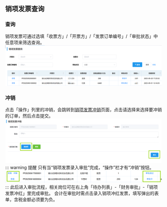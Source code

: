 ## 销项发票查询
### 查询
销项发票可通过选填「收票方」/「开票方」/「发票订单编号」/「审批状态」中任意项来筛选查询。  
![图片](/images/invoice/invoice9.png)
### 冲销
点击「操作」列里的<kbd>冲销</kbd>，会跳转到<u>销项发票冲销</u>页面，点击<kbd>请选择</kbd>来选择要冲销的订单，然后点击<kbd>提交</kbd>。
![图片](/images/invoice/invoice8.png)
::: warning 提醒
只有当“销项发票录入审批”完成，“操作”栏才有“冲销”按钮。
![图片](/images/invoice/invoice4.png)
:::
此后进入审批流程，相关岗位可在右上角「待办列表」-「财务审批」-「销项发票冲红」里完成审批。
<ShowImg src="/images/process/cw-fplrsp4.png" text="“销项发票冲红”的审批流程图"/>
 会计在审批时需点击<kbd>录入销项冲红发票</kbd>，填写弹出的表单，含税金额必须要为负。
